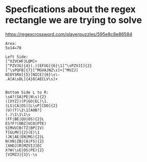 # Specfications about the regex rectangle we are trying to solve

https://regexcrossword.com/playerpuzzles/595e8c8e86584
```
Area:
5x14=70

Left Side:
[^XZVCHFJLQM]+	
[^PZVJG]{4}(.)[EFUG]{6}\1[^\sPZVJI]{2}	
[^\sPQFB]{7}[^MGVAJNZ\s]+[^MVZJ]	
N[OYSRU]{5}[NICE]{6}\s\-	
.A[A\sDL]{4}O[AECLV\s]+


Bottom Side L to R:
\sA?(SA|PE|N\s){2}	
([XYZ])(P|GO|EL)\1.	
(LS|CA|OS)[L\sP][DO]{2}	
(U)(T)\2\1[AOB?]	
(.)\1\1\1\s	
(FF|BE|QU|OS){2}L	
ES?F?(OBZ|UCO|PTE)	
S[MVU]B(TZ|BP|IV)	
T[GLMV]{2}(E)\1	
(JK|AE|EN|MG){2}L	
N(XN|ZB|CA|FS){2}	
[XHDJ]R[MZVIJ]EC	
X?W(\sE|OS|PE){2}	
[VIMZJ]{3}\-\s

